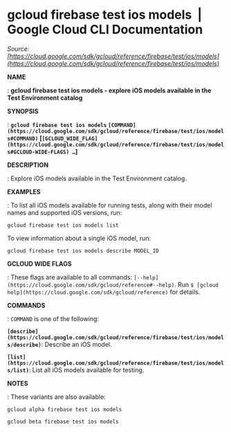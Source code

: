 # gcloud firebase test ios models  |  Google Cloud CLI Documentation

*Source: [https://cloud.google.com/sdk/gcloud/reference/firebase/test/ios/models](https://cloud.google.com/sdk/gcloud/reference/firebase/test/ios/models)*

**NAME**

: **gcloud firebase test ios models - explore iOS models available in the Test Environment catalog**

**SYNOPSIS**

: **`gcloud firebase test ios models` `[COMMAND](https://cloud.google.com/sdk/gcloud/reference/firebase/test/ios/models#COMMAND)` [`[GCLOUD_WIDE_FLAG](https://cloud.google.com/sdk/gcloud/reference/firebase/test/ios/models#GCLOUD-WIDE-FLAGS) …`]**

**DESCRIPTION**

: Explore iOS models available in the Test Environment catalog.

**EXAMPLES**

: To list all iOS models available for running tests, along with their model names
and supported iOS versions, run:

```
gcloud firebase test ios models list
```

To view information about a single iOS model, run:

```
gcloud firebase test ios models describe MODEL_ID
```

**GCLOUD WIDE FLAGS**

: These flags are available to all commands: `[--help](https://cloud.google.com/sdk/gcloud/reference#--help)`.
Run `$ [gcloud help](https://cloud.google.com/sdk/gcloud/reference)` for details.

**COMMANDS**

: ``COMMAND`` is one of the following:

**`[describe](https://cloud.google.com/sdk/gcloud/reference/firebase/test/ios/models/describe)`**:
Describe an iOS model.

**`[list](https://cloud.google.com/sdk/gcloud/reference/firebase/test/ios/models/list)`**:
List all iOS models available for testing.

**NOTES**

: These variants are also available:

```
gcloud alpha firebase test ios models
```

```
gcloud beta firebase test ios models
```